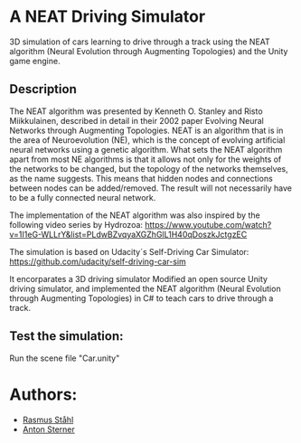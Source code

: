 # A NEAT Driving Simulator
3D simulation of cars learning to drive through a track using the NEAT algorithm (Neural Evolution through Augmenting Topologies) and the Unity game engine.
## Description

The NEAT algorithm was presented by Kenneth O. Stanley and Risto Miikkulainen, described in detail in their 2002 paper Evolving Neural Networks through Augmenting Topologies.  NEAT  is  an  algorithm that  is  in  the  area  of  Neuroevolution  (NE),  which is the concept of evolving artificial neural networks using a genetic algorithm. What sets the NEAT algorithm apart from most NE algorithms is that it allows not only for the weights of the networks to be changed, but the topology of the networks themselves, as the name suggests.  This means that hidden nodes and connections between nodes can be added/removed.  The result will not necessarily have to be a fully connected neural network.

The implementation of the NEAT algorithm was also inspired by the following video series by Hydrozoa: https://www.youtube.com/watch?v=1I1eG-WLLrY&list=PLdwBZvqyaXGZhGlL1H40qDoszkJctgzEC

The simulation is based on Udacity´s Self-Driving Car Simulator: https://github.com/udacity/self-driving-car-sim

It encorparates a 3D driving simulator
Modified an open source Unity driving simulator, and implemented the NEAT algorithm (Neural Evolution through Augmenting Topologies) in C# to teach cars to drive through a track.

## Test the simulation:
Run the scene file "Car.unity"

# Authors:
- [Rasmus Ståhl](https://github.com/Mt-Rasmus)
- [Anton Sterner](https://github.com/antonsterner)
